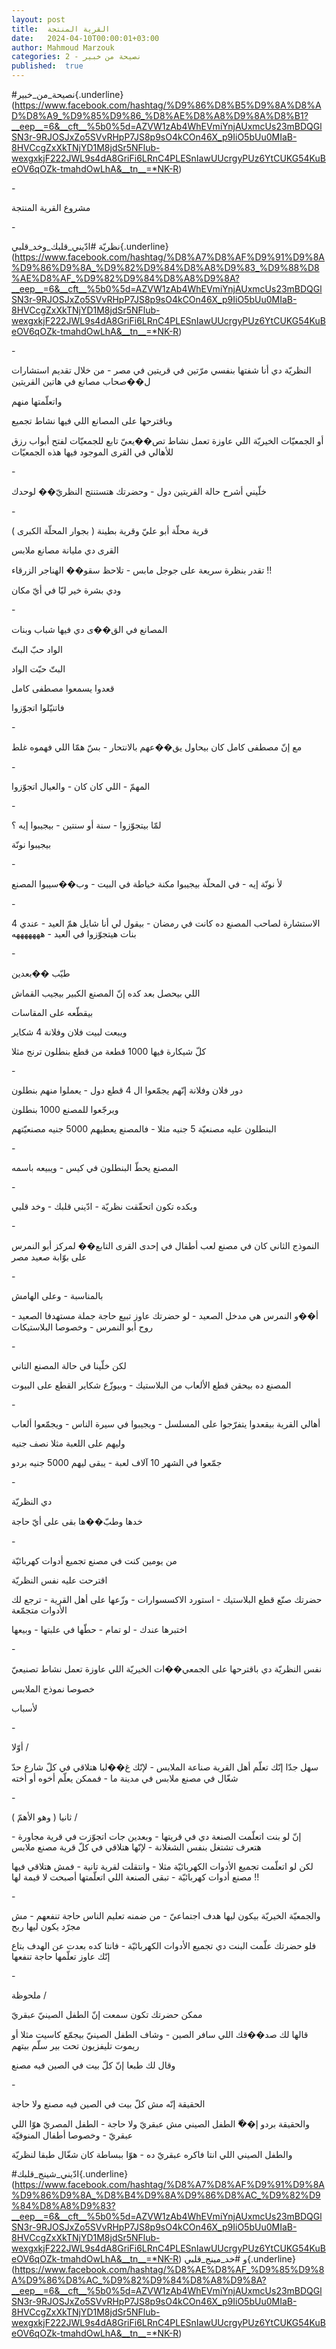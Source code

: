```yaml
---
layout: post
title:  القرية المنتجة
date:   2024-04-10T00:00:01+03:00
author: Mahmoud Marzouk
categories: 2 - نصيحة من خبير
published:  true
---
```

\#نصيحة_من_خبير{.underline}(https://www.facebook.com/hashtag/%D9%86%D8%B5%D9%8A%D8%AD%D8%A9_%D9%85%D9%86_%D8%AE%D8%A8%D9%8A%D8%B1?__eep__=6&__cft__%5b0%5d=AZVW1zAb4WhEVmiYnjAUxmcUs23mBDQGlSN3r-9RJOSJxZo5SVvRHpP7JS8p9sO4kCOn46X_p9IiO5bUu0MIaB-8HVCcgZxXkTNjYD1M8jdSr5NFlub-wexgxkjF222JWL9s4dA8GriFi6LRnC4PLESnIawUUcrgyPUz6YtCUKG54KuBeOV6qOZk-tmahdOwLhA&__tn__=*NK-R)

\-

مشروع القرية المنتجة

\-

نظريّة
\#ادّيني_قلبك_وخد_قلبي{.underline}(https://www.facebook.com/hashtag/%D8%A7%D8%AF%D9%91%D9%8A%D9%86%D9%8A_%D9%82%D9%84%D8%A8%D9%83_%D9%88%D8%AE%D8%AF_%D9%82%D9%84%D8%A8%D9%8A?__eep__=6&__cft__%5b0%5d=AZVW1zAb4WhEVmiYnjAUxmcUs23mBDQGlSN3r-9RJOSJxZo5SVvRHpP7JS8p9sO4kCOn46X_p9IiO5bUu0MIaB-8HVCcgZxXkTNjYD1M8jdSr5NFlub-wexgxkjF222JWL9s4dA8GriFi6LRnC4PLESnIawUUcrgyPUz6YtCUKG54KuBeOV6qOZk-tmahdOwLhA&__tn__=*NK-R)

\-

النظريّة دي أنا شفتها بنفسي مرّتين في قريتين في مصر - من خلال تقديم
استشارات ل��صحاب مصانع في هاتين القريتين

واتعلّمتها منهم

وباقترحها على المصانع اللي فيها نشاط تجميع

أو الجمعيّات الخيريّة اللي عاوزة تعمل نشاط تص��يعيّ تابع للجمعيّات لفتح
أبواب رزق للأهالي في القرى الموجود فيها هذه الجمعيّات

\-

خلّيني أشرح حالة القريتين دول - وحضرتك هتستنتج النظريّ�� لوحدك

\-

قرية محلّة أبو عليّ وقرية بطينة ( بجوار المحلّة الكبرى )

القرى دي مليانة مصانع ملابس

تقدر بنظرة سريعة على جوجل مابس - تلاحظ سقو�� الهناجر الزرقاء
!!

ودي بشرة خير ليّا في أيّ مكان

\-

المصانع في الق��ى دي فيها شباب وبنات

الواد حبّ البتّ

البتّ حبّت الواد

قعدوا يسمعوا مصطفى كامل

فاتنيّلوا اتجوّزوا

\-

مع إنّ مصطفى كامل كان بيحاول يق��عهم بالانتحار - بسّ همّا اللي فهموه
غلط

\-

المهمّ - اللي كان كان - والعيال اتجوّزوا

\-

لمّا بيتجوّزوا - سنة أو سنتين - بيجيبوا إيه ؟

بيجيبوا نونّة

\-

لأ نونّة إيه - في المحلّة بيجيبوا مكنة خياطة في البيت - وب��سيبوا
المصنع

\-

الاستشارة لصاحب المصنع ده كانت في رمضان - بيقول لي أنا شايل همّ العيد -
عندي 4 بنات هيتجوّزوا في العيد - هههههههه

\-

طيّب ��بعدين

اللي بيحصل بعد كده إنّ المصنع الكبير بيجيب القماش

بيقطّعه على المقاسات

ويبعت لبيت فلان وفلانة 4 شكاير

كلّ شيكارة فيها 1000 قطعة من قطع بنطلون ترنج مثلا

\-

دور فلان وفلانة إنّهم يجمّعوا ال 4 قطع دول - يعملوا منهم
بنطلون

ويرجّعوا للمصنع 1000 بنطلون

البنطلون عليه مصنعيّة 5 جنيه مثلا - فالمصنع يعطيهم 5000 جنيه
مصنعيّتهم

\-

المصنع يحطّ البنطلون في كيس - ويبيعه باسمه

\-

وبكده تكون اتحقّقت نظريّة - ادّيني قلبك - وخد قلبي

\-

النموذج الثاني كان في مصنع لعب أطفال في إحدى القرى التابع�� لمركز أبو
النمرس على بوّابة صعيد مصر

\-

بالمناسبة - وعلى الهامش

أ��و النمرس هي مدخل الصعيد - لو حضرتك عاوز تبيع حاجة جملة مستهدفا
الصعيد - روح أبو النمرس - وخصوصا البلاستيكات

\-

لكن خلّينا في حالة المصنع التاني

المصنع ده بيحقن قطع الألعاب من البلاستيك - وبيوزّع شكاير القطع على
البيوت

\-

أهالي القرية بيقعدوا يتفرّجوا على المسلسل - ويجيبوا في سيرة الناس -
ويجمّعوا ألعاب

وليهم على اللعبة مثلا نصف جنيه

جمّعوا في الشهر 10 آلاف لعبة - يبقى ليهم 5000 جنيه بردو

\-

دي النظريّة

خدها وطبّ��ها بقى على أيّ حاجة

\-

من يومين كنت في مصنع تجميع أدوات كهربائيّة

اقترحت عليه نفس النظريّة

حضرتك صنّع قطع البلاستيك - استورد الاكسسوارات - وزّعها على أهل القرية -
ترجع لك الأدوات متجمّعة

اختبرها عندك - لو تمام - حطّها في علبتها - وبيعها

\-

نفس النظريّة دي باقترحها على الجمعي��ات الخيريّة اللي عاوزة تعمل نشاط
تصنيعيّ

خصوصا نموذج الملابس

لأسباب

\-

أوّلا /

سهل جدّا إنّك تعلّم أهل القرية صناعة الملابس - لإنّك غ��لبا هتلاقي في كلّ
شارع حدّ شغّال في مصنع ملابس في مدينة ما - فممكن يعلّم أخوه أو
أخته

\-

ثانيا ( وهو الأهمّ ) /

إنّ لو بنت اتعلّمت الصنعة دي في قريتها - وبعدين جات اتجوّزت في قرية
مجاورة - هتعرف تشتغل بنفس الشغلانة - لإنّها هتلاقي في كلّ قرية مصنع
ملابس

لكن لو اتعلّمت تجميع الأدوات الكهربائيّة مثلا - وانتقلت لقرية تانية - فمش
هتلاقي فيها مصنع أدوات كهربائيّة - تبقى الصنعة اللي اتعلّمتها أصبحت لا
قيمة لها !!

\-

والجمعيّة الخيريّة بيكون ليها هدف اجتماعيّ - من ضمنه تعليم الناس حاجة
تنفعهم - مش مجرّد يكون ليها ربح

فلو حضرتك علّمت البنت دي تجميع الأدوات الكهربائيّة - فانتا
كده بعدت عن الهدف بتاع إنّك عاوز تعلّمها حاجة تنفعها

\-

ملحوظة /

ممكن حضرتك تكون سمعت إنّ الطفل الصينيّ عبقريّ

قالها لك صد��قك اللي سافر الصين - وشاف الطفل الصينيّ بيجمّع كاسيت مثلا أو
ريموت تليفزيون تحت بير سلّم بيتهم

وقال لك طبعا إنّ كلّ بيت في الصين فيه مصنع

\-

الحقيقة إنّه مش كلّ بيت في الصين فيه مصنع ولا حاجة

والحقيقة بردو إ��ّ الطفل الصيني مش عبقريّ ولا حاجة - الطفل المصريّ هوّا اللي
عبقريّ - وخصوصا أطفال المنوفيّة

والطفل الصيني اللي انتا فاكره عبقريّ ده - هوّا ببساطة كان شغّال طبقا
لنظريّة

\#ادّيني_شينج_قلبك{.underline}(https://www.facebook.com/hashtag/%D8%A7%D8%AF%D9%91%D9%8A%D9%86%D9%8A_%D8%B4%D9%8A%D9%86%D8%AC_%D9%82%D9%84%D8%A8%D9%83?__eep__=6&__cft__%5b0%5d=AZVW1zAb4WhEVmiYnjAUxmcUs23mBDQGlSN3r-9RJOSJxZo5SVvRHpP7JS8p9sO4kCOn46X_p9IiO5bUu0MIaB-8HVCcgZxXkTNjYD1M8jdSr5NFlub-wexgxkjF222JWL9s4dA8GriFi6LRnC4PLESnIawUUcrgyPUz6YtCUKG54KuBeOV6qOZk-tmahdOwLhA&__tn__=*NK-R)
و
\#خد_مينج_قلبي{.underline}(https://www.facebook.com/hashtag/%D8%AE%D8%AF_%D9%85%D9%8A%D9%86%D8%AC_%D9%82%D9%84%D8%A8%D9%8A?__eep__=6&__cft__%5b0%5d=AZVW1zAb4WhEVmiYnjAUxmcUs23mBDQGlSN3r-9RJOSJxZo5SVvRHpP7JS8p9sO4kCOn46X_p9IiO5bUu0MIaB-8HVCcgZxXkTNjYD1M8jdSr5NFlub-wexgxkjF222JWL9s4dA8GriFi6LRnC4PLESnIawUUcrgyPUz6YtCUKG54KuBeOV6qOZk-tmahdOwLhA&__tn__=*NK-R)
